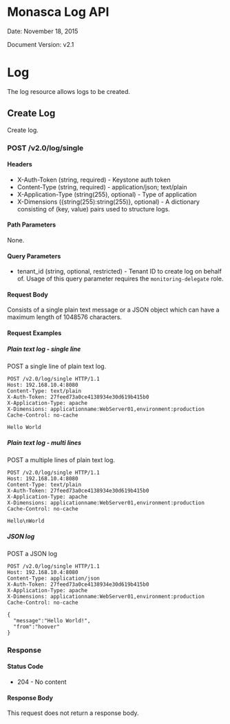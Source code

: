# Monasca Log API

Date: November 18, 2015

Document Version: v2.1

# Log
The log resource allows logs to be created.

## Create Log
Create log.

### POST /v2.0/log/single

#### Headers
* X-Auth-Token (string, required) - Keystone auth token
* Content-Type (string, required) - application/json; text/plain
* X-Application-Type (string(255), optional) - Type of application
* X-Dimensions ({string(255):string(255)}, optional) - A dictionary consisting of (key, value) pairs used to structure logs.

#### Path Parameters
None.

#### Query Parameters
* tenant_id (string, optional, restricted) - Tenant ID to create log on behalf of. Usage of this query parameter requires the `monitoring-delegate` role.

#### Request Body
Consists of a single plain text message or a JSON object which can have a maximum length of 1048576 characters.

#### Request Examples

##### Plain text log - single line
POST a single line of plain text log.

```
POST /v2.0/log/single HTTP/1.1
Host: 192.168.10.4:8080
Content-Type: text/plain
X-Auth-Token: 27feed73a0ce4138934e30d619b415b0
X-Application-Type: apache
X-Dimensions: applicationname:WebServer01,environment:production
Cache-Control: no-cache

Hello World
```

##### Plain text log - multi lines
POST a multiple lines of plain text log.

```
POST /v2.0/log/single HTTP/1.1
Host: 192.168.10.4:8080
Content-Type: text/plain
X-Auth-Token: 27feed73a0ce4138934e30d619b415b0
X-Application-Type: apache
X-Dimensions: applicationname:WebServer01,environment:production
Cache-Control: no-cache

Hello\nWorld
```

##### JSON log
POST a JSON log

```
POST /v2.0/log/single HTTP/1.1
Host: 192.168.10.4:8080
Content-Type: application/json
X-Auth-Token: 27feed73a0ce4138934e30d619b415b0
X-Application-Type: apache
X-Dimensions: applicationname:WebServer01,environment:production
Cache-Control: no-cache

{
  "message":"Hello World!",
  "from":"hoover"
}

```

### Response
#### Status Code
* 204 - No content

#### Response Body
This request does not return a response body.
